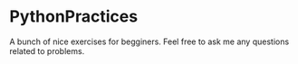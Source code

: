 # PythonPractices
A bunch of nice exercises for begginers.
Feel free to ask me any questions related to problems.
